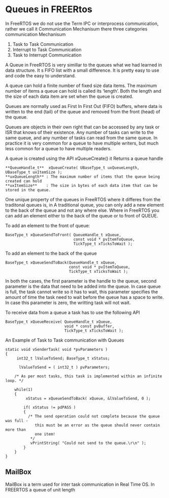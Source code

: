 # Queues in FREERtos
In FreeRTOS we do not use the Term IPC or interprocess communication, rather we call  it Communication Mechanisum there three categories communication Mechanisum
1. Task to Task Communication
2. Interrupt to Task Communication
3. Task to Interrupt Communication

A Queue in FreeRTOS is very simillar to the queues what we had learned in data structure. It s FIFO list with a small difference. It is pretty easy to use and code the easy to understand.

A queue can hold a finite number of fixed size data items.  The maximum number of items a queue can hold is called its ‘length’.  Both the length and the size of each data item are set when the queue is created. 

Queues are normally used as First In First Out (FIFO) buffers, where data is written to the end (tail) of the queue and removed from the front (head) of the queue. 

Queues are objects in their own right that can be accessed by any task or ISR that knows of their existence.  Any number of tasks can write to the same queue, and any number of tasks can read from the same queue.  In practice it is very common for a queue to have multiple writers, but much less common for a queue to have multiple readers. 

A queue is created using the API  xQueueCreate()  it Returns a queue handle

```
**QueueHandle_t**  xQueueCreate( UBaseType_t uxQueueLength, UBaseType_t uxItemSize ); 
**uxQueueLength** : The maximum number of items that the queue being created can hold 
**uxItemSize**    : The size in bytes of each data item that can be stored in the queue. 
```
One unique property of the queues in FreeRTOS  where it differes from the traditonal queues is, in A traditional queue, you can only add a new element to the back of the queue and not any where else. Where in FreeRTOS you can add an element either to the back of the queue or to front of QUEUE.

To add an element to the front of queue:

```
BaseType_t xQueueSendToFront( QueueHandle_t xQueue, 
                              const void * pvItemToQueue,
                              TickType_t xTicksToWait );
```

To add an element to the back of the queue

```
BaseType_t xQueueSendToBack(QueueHandle_t xQueue,
                            const void * pvItemToQueue,
                            TickType_t xTicksToWait ); 
```

In both the cases, the first parameter is the handle to the queue, second parameter is the data that need to be added into the queue. In case queue is full, the task cannot write so it has to wait, this parameter specifies the amount of time the task need to wait before the queue has a space to write. In case this parameter is zero, the writting task will not wait.

To receive data from a queue a task has to use the following API

```
BaseType_t xQueueReceive( QueueHandle_t xQueue,                           
                          void * const pvBuffer,                           
                          TickType_t xTicksToWait ); 
```

An Example of Task to Task communication with Queues
```
static void vSenderTask( void *pvParameters ) 
{ 
     int32_t lValueToSend; BaseType_t xStatus; 
 
      lValueToSend = ( int32_t ) pvParameters; 
 
    /* As per most tasks, this task is implemented within an infinite loop. */     

    while(1)     
    {         
         xStatus = xQueueSendToBack( xQueue, &lValueToSend, 0 ); 
 
        if( xStatus != pdPASS )         
        {             
          /* The send operation could not complete because the queue was full -             
             this must be an error as the queue should never contain more than              
             one item! 
           */             
           vPrintString( "Could not send to the queue.\r\n" );         
        }     
    } 
} 
```
## MailBox
MailBox is a term used for inter task communication in Real Time OS. In FREERTOS a queue of unit length 
